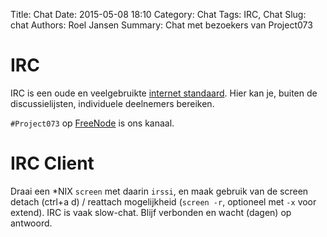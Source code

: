 Title: Chat
Date: 2015-05-08 18:10
Category: Chat
Tags: IRC, Chat
Slug: chat
Authors: Roel Jansen
Summary: Chat met bezoekers van Project073

# IRC

IRC is een oude en veelgebruikte [internet standaard](https://tools.ietf.org/html/rfc1459).
   Hier kan je, buiten de discussielijsten, individuele deelnemers bereiken.

`#Project073` op [FreeNode](http://freenode.net) is ons kanaal.

# IRC Client

Draai een *NIX `screen` met daarin `irssi`, en maak gebruik van de
   screen detach (ctrl+a d) / reattach mogelijkheid (`screen -r`, optioneel
   met `-x` voor extend). IRC is vaak slow-chat. Blijf verbonden en wacht (dagen) op antwoord.

